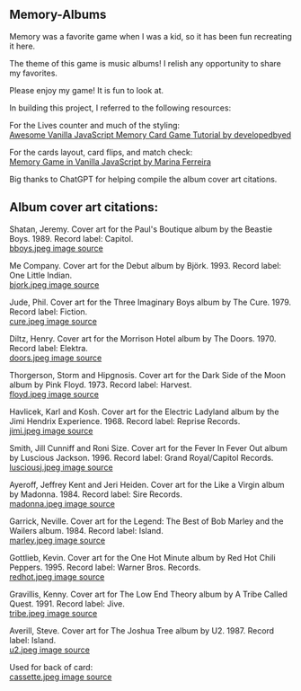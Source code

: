 ## Memory-Albums

Memory was a favorite game when I was a kid, so it has been fun recreating it here. 

The theme of this game is music albums! I relish any opportunity to share my favorites.

Please enjoy my game! It is fun to look at.

In building this project, I referred to the following resources:

For the Lives counter and much of the styling:<br>
[Awesome Vanilla JavaScript Memory Card Game Tutorial by developedbyed](https://youtu.be/-tlb4tv4mC4)

For the cards layout, card flips, and match check:<br>
[Memory Game in Vanilla JavaScript by Marina Ferreira](https://www.freecodecamp.org/news/vanilla-javascript-tutorial-build-a-memory-game-in-30-minutes-e542c4447eae)

Big thanks to ChatGPT for helping compile the album cover art citations.

## Album cover art citations:

Shatan, Jeremy. Cover art for the Paul's Boutique album by the Beastie Boys. 1989. Record label: Capitol.<br>
[bboys.jpeg image source](https://beastieboys.com/discography/)

Me Company. Cover art for the Debut album by Björk. 1993. Record label: One Little Indian.<br> 
[bjork.jpeg image source](https://shop.bjork.com/product/bjork-debut/)

Jude, Phil. Cover art for the Three Imaginary Boys album by The Cure. 1979. Record label: Fiction.<br>
[cure.jpeg image source](https://www.thecure.com/release/three-imaginary-boys/)

Diltz, Henry. Cover art for the Morrison Hotel album by The Doors. 1970. Record label: Elektra.<br>
[doors.jpeg image source](https://thedoors.com/music)

Thorgerson, Storm and Hipgnosis. Cover art for the Dark Side of the Moon album by Pink Floyd. 1973. Record label: Harvest.<br>
[floyd.jpeg image source](https://www.pinkfloyd.com/design/album_covers.php)

Havlicek, Karl and Kosh. Cover art for the Electric Ladyland album by the Jimi Hendrix Experience. 1968. Record label: Reprise Records.<br>
[jimi.jpeg image source](https://www.jimihendrix.com/music/electric-ladyland-cddvd-deluxe-vinyl-editions/#content)

Smith, Jill Cunniff and Roni Size. Cover art for the Fever In Fever Out album by Luscious Jackson. 1996. Record label: Grand Royal/Capitol Records.<br>
[lusciousj.jpeg image source](https://lusciousjackson.us/)

Ayeroff, Jeffrey Kent and Jeri Heiden. Cover art for the Like a Virgin album by Madonna. 1984. Record label: Sire Records.<br>
[madonna.jpeg image source](https://www.madonna.com/discography/album/2/)

Garrick, Neville. Cover art for the Legend: The Best of Bob Marley and the Wailers album. 1984. Record label: Island.<br>
[marley.jpeg image source](https://www.bobmarley.com/release/legend/)

Gottlieb, Kevin. Cover art for the One Hot Minute album by Red Hot Chili Peppers. 1995. Record label: Warner Bros. Records.<br>
[redhot.jpeg image source](https://redhotchilipeppers.com/music/)

Gravillis, Kenny. Cover art for The Low End Theory album by A Tribe Called Quest. 1991. Record label: Jive.<br>
[tribe.jpeg image source](https://atribecalledquest.com/home/portfolio/the-low-end-theory/)

Averill, Steve. Cover art for The Joshua Tree album by U2. 1987. Record label: Island.<br>
[u2.jpeg image source](https://www.u2.com/music)

Used for back of card:<br>
[cassette.jpeg image source](https://pixabay.com/photos/announcer-audio-neon-cassette-316585/)